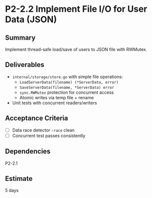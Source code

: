 # P2-2.2 Implement File I/O for User Data (JSON)

## Summary
Implement thread-safe load/save of users to JSON file with RWMutex.

## Deliverables
- `internal/storage/store.go` with simple file operations:
  - `LoadServerData(filename) (*ServerData, error)`
  - `SaveServerData(filename, *ServerData) error` 
  - `sync.RWMutex` protection for concurrent access
  - Atomic writes via temp file + rename
- Unit tests with concurrent readers/writers

## Acceptance Criteria
- [ ] Data race detector `-race` clean
- [ ] Concurrent test passes consistently

## Dependencies
P2-2.1

## Estimate
5 days


